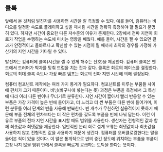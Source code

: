 ## 클록
앞에서 본 것처럼 발진자를 사용하면 시간을 잘 측정할 수 있다. 예를 들어, 컴퓨터는 비디오를 일정한 속도로 플레이하고 싶을 때처럼 시간을 정확히 측정해야 할 필요가 분명히 있다. 하지만 시간이 중요한 다른 저수준의 이유가 존재한다. 2장에서 전파 지연이 회로가 작업을 수행하는 속도에 미치는 영향을 배웠다. 예를 들어, 시간을 잴 수 있으면 결과가 안정적이고 올바르다고 확신할 수 있는 시점이 될 때까지 최악의 경우를 가정해 가산기의 지연 시간을 기다릴 수 있다.

발진자는 컴퓨터에 클록(시간을 셀 수 있게 해주는 신호)을 제공한다. 컴퓨터 클록은 밴드에서 드러머가 박자를 맞춰 드럼을 치는 것과 같다. 클록은 회로의 페이스를 결정한다. 회로의 최대 클록 속도나 가장 빠른 템포는 회로의 전파 지연 시간에 의해 결정된다.

컴퓨터 컴포넌트 제작에는 여러 가지 통계가 필요하다. 컴포넌트를 이루는 부품들 사이에 편차가 크기 때문이다. 비닝(바구니에 넣는다는 뜻) 과정은 부품을 측정해서 그 특성에 따라 여러 다른 빈이나 무더기로 분류한다. 지연 시간이 짧아서 빨리 반응할 수 있는 부품은 가장 가격이 높은 빈에 들어가고, 더 느리고 더 싼 부품은 다른 빈에 들어가며, 이런 분류를 여러 단계의 빈을 사용해 반복한다. 빈 개수가 무한하면 실용적이지 못하기 때문에 부품 전체의 편차보다는 더 작은 편차를 갖도록 부품을 빈에 나눠 담는다. 이런 이유로 부품의 전파 지연 시간을 표시할 때도 범위를 사용한다. 생산자는 전형적인 값과 함께 최솟값과 최댓값을 제공한다. 일반적인 논리 회로 설계 오류는 최댓값이나 최솟값을 사용하지 않고 전형적인 값을 사용하기 때문에 생긴다. 컴퓨터를 오버클로킹한다는 말을 들어본 적이 있을 것이다. 이 말은 통계적으로 빈의 중간 정도에 위치하는 부품을 부품이 고장 나지 않을 범위 안에서 클록을 빠르게 공급하는 도박을 한다는 뜻이다.